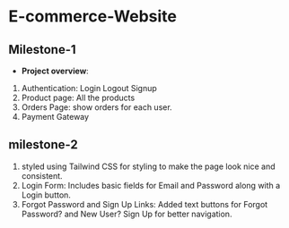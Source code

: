 # E-commerce-Website






## Milestone-1

* **Project overview**:  
1. Authentication: Login Logout Signup
2. Product page: All the products
3. Orders Page: show orders for each user.
4. Payment Gateway

## milestone-2
1. styled using Tailwind CSS for styling to make the page look nice and consistent.
2. Login Form: Includes basic fields for Email and Password along with a Login button.
3. Forgot Password and Sign Up Links: Added text buttons for Forgot Password? and New User? Sign Up for better navigation.
